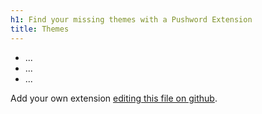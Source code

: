 ```yaml
---
h1: Find your missing themes with a Pushword Extension
title: Themes
---
```


- ...
- ...
- ...

Add your own extension [editing this file on github](https://github.com/Pushword/Pushword/edit/main/packages/docs/content/extensions.md).
